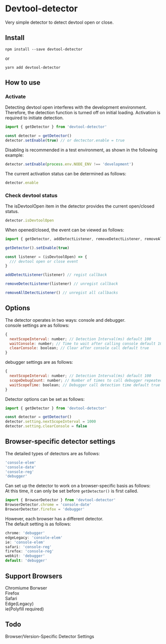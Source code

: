 # Devtool-detector

Very simple detector to detect devtool open or close.  

## Install
```
npm install --save devtool-detector
```
or
```
yarn add devtool-detector
```

## How to use

### Activate

Detecting devtool open interferes with the development environment.  
Therefore, the detection function is turned off on initial loading. Activation is required to initiate detection.

```js
import { getDetector } from 'devtool-detector'

const detector = getDetector()
detector.setEnable(true) // or dectector.enable = true
```

Disabling is recommended in a test environment, as shown in the following example:

```js
detector.setEnable(process.env.NODE_ENV !== 'development')
```

The current activation status can be determined as follows:

```js
detector.enable
```

### Check devtool status

The isDevtoolOpen item in the detector provides the current open/closed status.

```js
detector.isDevtoolOpen
```

When opened/closed, the event can be viewed as follows:

```js
import { getDetector, addDetectListener, removeDetectListener, removeAllDetectListener } from 'devtool-detector'

getDetector().setEnable(true)

const listener = (isDevtoolOpen) => {
  /// devtool open or close event
}

addDetectListener(listener) // regist callback

removeDetectListener(listener) // unregist callback

removeAllDetectListener() // unregist all callbacks
```

## Options

The detector operates in two ways: console and debugger.  
console settings are as follows:
```js
{
  nextScopeInterval: number; // Detection Interval(ms) default 100
  waitConsole: number; // Time to wait after calling console default 10
  clearConsole: boolean; // Clear after console call default true
}
```

debugger settings are as follows:
```js
{
  nextScopeInterval: number; // Detection Interval(ms) default 100
  scopeDebugCount: number; // Number of times to call debugger repeatedly default 10
  waitScopeTime: boolean; // Debugger call detection time default true
}
```

Detector options can be set as follows:
```js
import { getDetector } from 'devtool-detector'

const detector = getDetector()
detector.setting.nextScopeInterval = 1000
detector.setting.clearConsole = false
```

## Browser-specific detector settings
The detailed types of detectors are as follows:
```js
'console-elem'
'console-date'
'console-reg'
'debugger'
```
Can set up the detector to work on a browser-specific basis as follows:  
At this time, it can only be set before `getDetector()` is first called.
```js
import { BrowserDetector } from 'devtool-detector'
BrowserDetector.chrome = 'console-date'
BrowserDetector.firefox = 'debugger'
```
However, each browser has a different detector.  
The default setting is as follows:
```js
chrome: 'debugger'
edgeLegacy: 'console-elem'
ie: 'console-elem'
safari: 'console-reg'
firefox: 'console-reg'
webkit: 'debugger'
default: 'debugger'
```
## Support Browsers
Chromiume Borwser  
Firefox  
Safari  
Edge(Legacy)  
ie(Polyfill required)
## Todo
Browser/Version-Specific Detector Settings